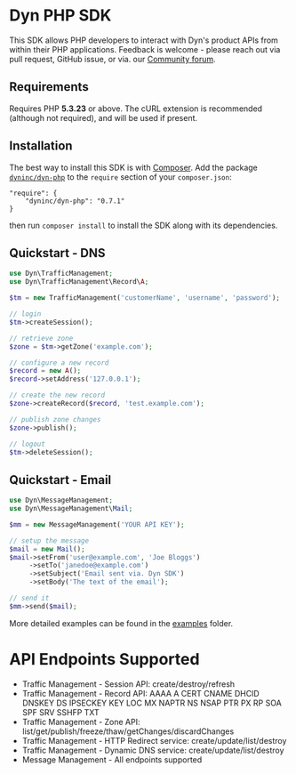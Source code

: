 Dyn PHP SDK
===========

This SDK allows PHP developers to interact with Dyn's product APIs from within their PHP applications. Feedback is welcome - please reach out via pull request, GitHub issue, or via. our [Community forum](http://www.dyncommunity.com/).

## Requirements

Requires PHP **5.3.23** or above. The cURL extension is recommended (although not required), and will be used if present.

## Installation

The best way to install this SDK is with [Composer](http://getcomposer.org). Add the package [`dyninc/dyn-php`](https://packagist.org/packages/dyninc/dyn-php) to the `require` section of your `composer.json`:

    "require": {
        "dyninc/dyn-php": "0.7.1"
    }

then run `composer install` to install the SDK along with its dependencies.

## Quickstart - DNS

```php
use Dyn\TrafficManagement;
use Dyn\TrafficManagement\Record\A;

$tm = new TrafficManagement('customerName', 'username', 'password');

// login
$tm->createSession();

// retrieve zone
$zone = $tm->getZone('example.com');

// configure a new record
$record = new A();
$record->setAddress('127.0.0.1');

// create the new record
$zone->createRecord($record, 'test.example.com');

// publish zone changes
$zone->publish();

// logout
$tm->deleteSession();
```

## Quickstart - Email

```php
use Dyn\MessageManagement;
use Dyn\MessageManagement\Mail;

$mm = new MessageManagement('YOUR API KEY');

// setup the message
$mail = new Mail();
$mail->setFrom('user@example.com', 'Joe Bloggs')
     ->setTo('janedoe@example.com')
     ->setSubject('Email sent via. Dyn SDK')
     ->setBody('The text of the email');

// send it
$mm->send($mail);
```

More detailed examples can be found in the [examples](examples) folder.

# API Endpoints Supported

* Traffic Management - Session API: create/destroy/refresh
* Traffic Management - Record API: AAAA A CERT CNAME DHCID DNSKEY DS IPSECKEY KEY LOC MX NAPTR NS NSAP PTR PX RP SOA SPF SRV SSHFP TXT
* Traffic Management - Zone API: list/get/publish/freeze/thaw/getChanges/discardChanges
* Traffic Management - HTTP Redirect service: create/update/list/destroy
* Traffic Management - Dynamic DNS service: create/update/list/destroy
* Message Management - All endpoints supported
